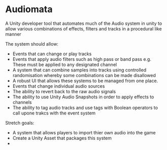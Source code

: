 # Audiomata
A Unity developer tool that automates much of the Audio system in unity to allow various combinations of effects, filters and tracks in a procedural like manner

The system should allow:
- Events that can change or play tracks
- Events that apply audio filters such as high pass or band pass e.g. These must be applied to any designated channel
- A system that can combine samples into tracks using controlled randomisation whereby some combinations can be made disallowed
- A robust UI that allows these systems to be managed from one place.
- Events that change individual audio sources 
- The ability to revert back to the raw audio signals
- The ability to use Unity Audio Snapshots in order to apply effects to channels
- The ability to tag audio tracks and use tags with Boolean operators to call upone trakcs with the event system


Stretch goals:
- A system that allows players to import thier own audio into the game
- Create a Unity Asset that packages this system
- 

